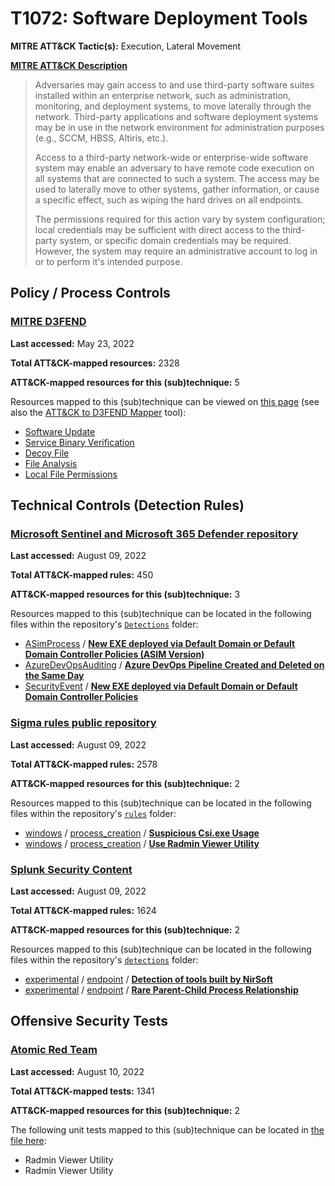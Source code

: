 # T1072: Software Deployment Tools
**MITRE ATT&CK Tactic(s):** Execution, Lateral Movement

**[MITRE ATT&CK Description](https://attack.mitre.org/techniques/T1072)**
<blockquote>Adversaries may gain access to and use third-party software suites installed within an enterprise network, such as administration, monitoring, and deployment systems, to move laterally through the network. Third-party applications and software deployment systems may be in use in the network environment for administration purposes (e.g., SCCM, HBSS, Altiris, etc.).

Access to a third-party network-wide or enterprise-wide software system may enable an adversary to have remote code execution on all systems that are connected to such a system. The access may be used to laterally move to other systems, gather information, or cause a specific effect, such as wiping the hard drives on all endpoints.

The permissions required for this action vary by system configuration; local credentials may be sufficient with direct access to the third-party system, or specific domain credentials may be required. However, the system may require an administrative account to log in or to perform it's intended purpose.</blockquote>

## Policy / Process Controls
### [MITRE D3FEND](https://d3fend.mitre.org/)
**Last accessed:** May 23, 2022

**Total ATT&CK-mapped resources:** 2328

**ATT&CK-mapped resources for this (sub)technique:** 5

Resources mapped to this (sub)technique can be viewed on [this page](https://d3fend.mitre.org/) (see also the [ATT&CK to D3FEND Mapper](https://d3fend.mitre.org/tools/attack-mapper) tool):

* [Software Update](https://d3fend.mitre.org/technique/d3f:SoftwareUpdate)
* [Service Binary Verification](https://d3fend.mitre.org/technique/d3f:ServiceBinaryVerification)
* [Decoy File](https://d3fend.mitre.org/technique/d3f:DecoyFile)
* [File Analysis](https://d3fend.mitre.org/technique/d3f:FileAnalysis)
* [Local File Permissions](https://d3fend.mitre.org/technique/d3f:LocalFilePermissions)

## Technical Controls (Detection Rules)
### [Microsoft Sentinel and Microsoft 365 Defender repository](https://github.com/Azure/Azure-Sentinel)
**Last accessed:** August 09, 2022

**Total ATT&CK-mapped rules:** 450

**ATT&CK-mapped resources for this (sub)technique:** 3

Resources mapped to this (sub)technique can be located in the following files within the repository's <code>[Detections](https://github.com/Azure/Azure-Sentinel/tree/master/Detections)</code> folder:

* [ASimProcess](https://github.com/Azure/Azure-Sentinel/tree/master/Detections/ASimProcess/) / **[New EXE deployed via Default Domain or Default Domain Controller Policies (ASIM Version)](https://github.com/Azure/Azure-Sentinel/blob/master/Detections/ASimProcess/NewEXEdeployedviaDefaultDomainorDefaultDomainControllerPolicies(ASIMVersion).yaml)**
* [AzureDevOpsAuditing](https://github.com/Azure/Azure-Sentinel/tree/master/Detections/AzureDevOpsAuditing/) / **[Azure DevOps Pipeline Created and Deleted on the Same Day](https://github.com/Azure/Azure-Sentinel/blob/master/Detections/AzureDevOpsAuditing/AzDOPipelineCreatedDeletedOneDay.yaml)**
* [SecurityEvent](https://github.com/Azure/Azure-Sentinel/tree/master/Detections/SecurityEvent/) / **[New EXE deployed via Default Domain or Default Domain Controller Policies](https://github.com/Azure/Azure-Sentinel/blob/master/Detections/SecurityEvent/NewEXEdeployedviaDefaultDomainorDefaultDomainControllerPolicies.yaml)**

### [Sigma rules public repository](https://github.com/SigmaHQ/sigma)
**Last accessed:** August 09, 2022

**Total ATT&CK-mapped rules:** 2578

**ATT&CK-mapped resources for this (sub)technique:** 2

Resources mapped to this (sub)technique can be located in the following files within the repository's <code>[rules](https://github.com/SigmaHQ/sigma/tree/master/rules)</code> folder:

* [windows](https://github.com/SigmaHQ/sigma/tree/master/rules/windows/) / [process_creation](https://github.com/SigmaHQ/sigma/tree/master/rules/windows/process_creation/) / **[Suspicious Csi.exe Usage](https://github.com/SigmaHQ/sigma/blob/master/rules/windows/process_creation/proc_creation_win_susp_csi.yml)**
* [windows](https://github.com/SigmaHQ/sigma/tree/master/rules/windows/) / [process_creation](https://github.com/SigmaHQ/sigma/tree/master/rules/windows/process_creation/) / **[Use Radmin Viewer Utility](https://github.com/SigmaHQ/sigma/blob/master/rules/windows/process_creation/proc_creation_win_susp_radmin.yml)**

### [Splunk Security Content](https://github.com/splunk/security_content)
**Last accessed:** August 09, 2022

**Total ATT&CK-mapped rules:** 1624

**ATT&CK-mapped resources for this (sub)technique:** 2

Resources mapped to this (sub)technique can be located in the following files within the repository's <code>[detections](https://github.com/splunk/security_content/tree/develop/detections)</code> folder:

* [experimental](https://github.com/splunk/security_content/tree/develop/detections/experimental/) / [endpoint](https://github.com/splunk/security_content/tree/develop/detections/experimental/endpoint/) / **[Detection of tools built by NirSoft](https://github.com/splunk/security_content/blob/develop/detections/experimental/endpoint/detection_of_tools_built_by_nirsoft.yml)**
* [experimental](https://github.com/splunk/security_content/tree/develop/detections/experimental/) / [endpoint](https://github.com/splunk/security_content/tree/develop/detections/experimental/endpoint/) / **[Rare Parent-Child Process Relationship](https://github.com/splunk/security_content/blob/develop/detections/experimental/endpoint/ssa___rare_parent_process_relationship_lolbas.yml)**


## Offensive Security Tests
### [Atomic Red Team](https://github.com/redcanaryco/atomic-red-team)
**Last accessed:** August 10, 2022

**Total ATT&CK-mapped tests:** 1341

**ATT&CK-mapped resources for this (sub)technique:** 2

The following unit tests mapped to this (sub)technique can be located in [the file here](https://github.com/redcanaryco/atomic-red-team/tree/master/atomics/T1072/T1072.yaml):

* Radmin Viewer Utility
* Radmin Viewer Utility

